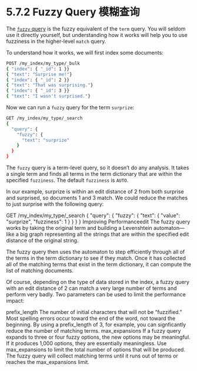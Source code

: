# 5.7.2 Fuzzy Query 模糊查询

The [`fuzzy` query](https://www.elastic.co/guide/en/elasticsearch/reference/current/query-dsl-fuzzy-query.html) is the fuzzy equivalent of the `term` query. You will seldom use it directly yourself, but understanding how it works will help you to use fuzziness in the higher-level `match` query.

To understand how it works, we will first index some documents:

```bash
POST /my_index/my_type/_bulk
{ "index": { "_id": 1 }}
{ "text": "Surprise me!"}
{ "index": { "_id": 2 }}
{ "text": "That was surprising."}
{ "index": { "_id": 3 }}
{ "text": "I wasn't surprised."}
```

Now we can run a `fuzzy` query for the term `surprize`:

```bash
GET /my_index/my_type/_search
{
  "query": {
    "fuzzy": {
      "text": "surprize"
    }
  }
}
```

The `fuzzy` query is a term-level query, so it doesn’t do any analysis. It takes a single term and finds all terms in the term dictionary that are within the specified `fuzziness`. The default `fuzziness` is `AUTO`.

In our example, surprize is within an edit distance of 2 from both surprise and surprised, so documents 1 and 3 match. We could reduce the matches to just surprise with the following query:

GET /my_index/my_type/_search
{
  "query": {
    "fuzzy": {
      "text": {
        "value": "surprize",
        "fuzziness": 1
      }
    }
  }
}
Improving Performanceedit
The fuzzy query works by taking the original term and building a Levenshtein automaton—like a big graph representing all the strings that are within the specified edit distance of the original string.

The fuzzy query then uses the automaton to step efficiently through all of the terms in the term dictionary to see if they match. Once it has collected all of the matching terms that exist in the term dictionary, it can compute the list of matching documents.

Of course, depending on the type of data stored in the index, a fuzzy query with an edit distance of 2 can match a very large number of terms and perform very badly. Two parameters can be used to limit the performance impact:

prefix_length
The number of initial characters that will not be “fuzzified.” Most spelling errors occur toward the end of the word, not toward the beginning. By using a prefix_length of 3, for example, you can signficantly reduce the number of matching terms.
max_expansions
If a fuzzy query expands to three or four fuzzy options, the new options may be meaningful. If it produces 1,000 options, they are essentially meaningless. Use max_expansions to limit the total number of options that will be produced. The fuzzy query will collect matching terms until it runs out of terms or reaches the max_expansions limit.

